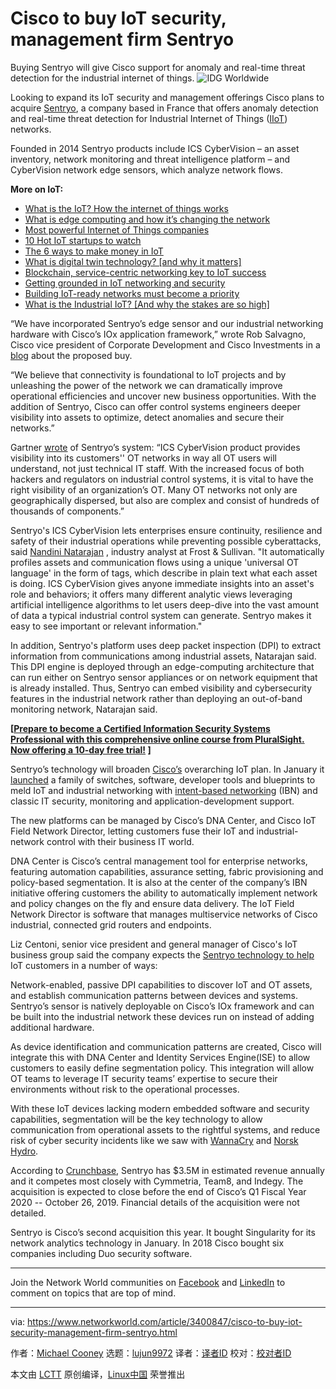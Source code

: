 [#]: collector: (lujun9972)
[#]: translator: ( )
[#]: reviewer: ( )
[#]: publisher: ( )
[#]: url: ( )
[#]: subject: (Cisco to buy IoT security, management firm Sentryo)
[#]: via: (https://www.networkworld.com/article/3400847/cisco-to-buy-iot-security-management-firm-sentryo.html)
[#]: author: (Michael Cooney https://www.networkworld.com/author/Michael-Cooney/)

Cisco to buy IoT security, management firm Sentryo
======
Buying Sentryo will give Cisco support for anomaly and real-time threat detection for the industrial internet of things.
![IDG Worldwide][1]

Looking to expand its IoT security and management offerings Cisco plans to acquire [Sentryo][2], a company based in France that offers anomaly detection and real-time threat detection for Industrial Internet of Things ([IIoT][3]) networks.

Founded in 2014 Sentryo products include ICS CyberVision – an asset inventory, network monitoring and threat intelligence platform – and CyberVision network edge sensors, which analyze network flows.

**More on IoT:**

  * [What is the IoT? How the internet of things works][4]
  * [What is edge computing and how it’s changing the network][5]
  * [Most powerful Internet of Things companies][6]
  * [10 Hot IoT startups to watch][7]
  * [The 6 ways to make money in IoT][8]
  * [What is digital twin technology? [and why it matters]][9]
  * [Blockchain, service-centric networking key to IoT success][10]
  * [Getting grounded in IoT networking and security][11]
  * [Building IoT-ready networks must become a priority][12]
  * [What is the Industrial IoT? [And why the stakes are so high]][13]



“We have incorporated Sentryo’s edge sensor and our industrial networking hardware with Cisco’s IOx application framework,” wrote Rob Salvagno, Cisco vice president of Corporate Development and Cisco Investments in a [blog][14] about the proposed buy.

“We believe that connectivity is foundational to IoT projects and by unleashing the power of the network we can dramatically improve operational efficiencies and uncover new business opportunities. With the addition of Sentryo, Cisco can offer control systems engineers deeper visibility into assets to optimize, detect anomalies and secure their networks.”

Gartner [wrote][15] of Sentryo’s system: “ICS CyberVision product provides visibility into its customers'' OT networks in way all OT users will understand, not just technical IT staff. With the increased focus of both hackers and regulators on industrial control systems, it is vital to have the right visibility of an organization’s OT. Many OT networks not only are geographically dispersed, but also are complex and consist of hundreds of thousands of components.”

Sentryo's ICS CyberVision lets enterprises ensure continuity, resilience and safety of their industrial operations while preventing possible cyberattacks, said [Nandini Natarajan][16] , industry analyst at Frost & Sullivan. "It automatically profiles assets and communication flows using a unique 'universal OT language' in the form of tags, which describe in plain text what each asset is doing. ICS CyberVision gives anyone immediate insights into an asset's role and behaviors; it offers many different analytic views leveraging artificial intelligence algorithms to let users deep-dive into the vast amount of data a typical industrial control system can generate. Sentryo makes it easy to see important or relevant information."

In addition, Sentryo's platform uses deep packet inspection (DPI) to extract information from communications among industrial assets, Natarajan said. This DPI engine is deployed through an edge-computing architecture that can run either on Sentryo sensor appliances or on network equipment that is already installed. Thus, Sentryo can embed visibility and cybersecurity features in the industrial network rather than deploying an out-of-band monitoring network, Natarajan said.

**[[Prepare to become a Certified Information Security Systems Professional with this comprehensive online course from PluralSight. Now offering a 10-day free trial!][17] ]**

Sentryo’s technology will broaden [Cisco’s][18] overarching IoT plan. In January it [launched][19] a family of switches, software, developer tools and blueprints to meld IoT and industrial networking with [intent-based networking][20] (IBN) and classic IT security, monitoring and application-development support.

The new platforms can be managed by Cisco’s DNA Center, and Cisco IoT Field Network Director, letting customers fuse their IoT and industrial-network control with their business IT world.

DNA Center is Cisco’s central management tool for enterprise networks, featuring automation capabilities, assurance setting, fabric provisioning and policy-based segmentation. It is also at the center of the company’s IBN initiative offering customers the ability to automatically implement network and policy changes on the fly and ensure data delivery. The IoT Field Network Director is software that manages multiservice networks of Cisco industrial, connected grid routers and endpoints.

Liz Centoni, senior vice president and general manager of Cisco's IoT business group said the company expects the [Sentryo technology to help][21] IoT customers in a number of ways:

Network-enabled, passive DPI capabilities to discover IoT and OT assets, and establish communication patterns between devices and systems. Sentryo’s sensor is natively deployable on Cisco’s IOx framework and can be built into the industrial network these devices run on instead of adding additional hardware.

As device identification and communication patterns are created, Cisco will integrate this with DNA Center and Identity Services Engine(ISE) to allow customers to easily define segmentation policy. This integration will allow OT teams to leverage IT security teams’ expertise to secure their environments without risk to the operational processes.

With these IoT devices lacking modern embedded software and security capabilities, segmentation will be the key technology to allow communication from operational assets to the rightful systems, and reduce risk of cyber security incidents like we saw with [WannaCry][22] and [Norsk Hydro][23].

According to [Crunchbase][24], Sentryo has $3.5M in estimated revenue annually and it competes most closely with Cymmetria, Team8, and Indegy. The acquisition is expected to close before the end of Cisco’s Q1 Fiscal Year 2020 -- October 26, 2019. Financial details of the acquisition were not detailed.

Sentryo is Cisco’s second acquisition this year. It bought Singularity for its network analytics technology in January. In 2018 Cisco bought six companies including Duo security software.

** **

Join the Network World communities on [Facebook][25] and [LinkedIn][26] to comment on topics that are top of mind.

--------------------------------------------------------------------------------

via: https://www.networkworld.com/article/3400847/cisco-to-buy-iot-security-management-firm-sentryo.html

作者：[Michael Cooney][a]
选题：[lujun9972][b]
译者：[译者ID](https://github.com/译者ID)
校对：[校对者ID](https://github.com/校对者ID)

本文由 [LCTT](https://github.com/LCTT/TranslateProject) 原创编译，[Linux中国](https://linux.cn/) 荣誉推出

[a]: https://www.networkworld.com/author/Michael-Cooney/
[b]: https://github.com/lujun9972
[1]: https://images.idgesg.net/images/article/2018/09/nwan_019_iiot-100771131-large.jpg
[2]: https://www.sentryo.net/
[3]: https://www.networkworld.com/article/3243928/what-is-the-industrial-iot-and-why-the-stakes-are-so-high.html
[4]: https://www.networkworld.com/article/3207535/internet-of-things/what-is-the-iot-how-the-internet-of-things-works.html
[5]: https://www.networkworld.com/article/3224893/internet-of-things/what-is-edge-computing-and-how-it-s-changing-the-network.html
[6]: https://www.networkworld.com/article/2287045/internet-of-things/wireless-153629-10-most-powerful-internet-of-things-companies.html
[7]: https://www.networkworld.com/article/3270961/internet-of-things/10-hot-iot-startups-to-watch.html
[8]: https://www.networkworld.com/article/3279346/internet-of-things/the-6-ways-to-make-money-in-iot.html
[9]: https://www.networkworld.com/article/3280225/internet-of-things/what-is-digital-twin-technology-and-why-it-matters.html
[10]: https://www.networkworld.com/article/3276313/internet-of-things/blockchain-service-centric-networking-key-to-iot-success.html
[11]: https://www.networkworld.com/article/3269736/internet-of-things/getting-grounded-in-iot-networking-and-security.html
[12]: https://www.networkworld.com/article/3276304/internet-of-things/building-iot-ready-networks-must-become-a-priority.html
[13]: https://www.networkworld.com/article/3243928/internet-of-things/what-is-the-industrial-iot-and-why-the-stakes-are-so-high.html
[14]: https://blogs.cisco.com/news/cisco-industrial-iot-news
[15]: https://www.globenewswire.com/news-release/2018/06/28/1531119/0/en/Sentryo-Named-a-Cool-Vendor-by-Gartner.html
[16]: https://www.linkedin.com/pulse/industrial-internet-things-iiot-decoded-nandini-natarajan/
[17]: https://pluralsight.pxf.io/c/321564/424552/7490?u=https%3A%2F%2Fwww.pluralsight.com%2Fpaths%2Fcertified-information-systems-security-professional-cisspr
[18]: https://www.cisco.com/c/dam/en_us/solutions/iot/ihs-report.pdf
[19]: https://www.networkworld.com/article/3336454/cisco-goes-after-industrial-iot.html
[20]: https://www.networkworld.com/article/3202699/what-is-intent-based-networking.html
[21]: https://blogs.cisco.com/news/securing-the-internet-of-things-cisco-announces-intent-to-acquire-sentryo
[22]: https://blogs.cisco.com/security/talos/wannacry
[23]: https://www.securityweek.com/norsk-hydro-may-have-lost-40m-first-week-after-cyberattack
[24]: https://www.crunchbase.com/organization/sentryo#section-web-traffic-by-similarweb
[25]: https://www.facebook.com/NetworkWorld/
[26]: https://www.linkedin.com/company/network-world
